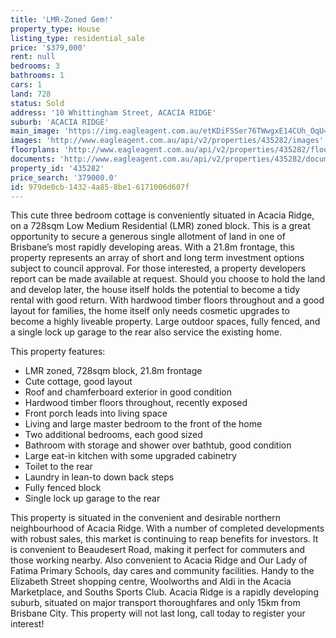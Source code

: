 ```yaml
---
title: 'LMR-Zoned Gem!'
property_type: House
listing_type: residential_sale
price: '$379,000'
rent: null
bedrooms: 3
bathrooms: 1
cars: 1
land: 728
status: Sold
address: '10 Whittingham Street, ACACIA RIDGE'
suburb: 'ACACIA RIDGE'
main_image: 'https://img.eagleagent.com.au/etKDiFSSer76TWwgxE14CUh_OqU=/1280x854/smart/https://s3-us-west-2.amazonaws.com/eagleagent-orig/images/6822688/130489030-image-M.jpg'
images: 'http://www.eagleagent.com.au/api/v2/properties/435282/images'
floorplans: 'http://www.eagleagent.com.au/api/v2/properties/435282/floorplans'
documents: 'http://www.eagleagent.com.au/api/v2/properties/435282/documents'
property_id: '435282'
price_search: '379000.0'
id: 979de0cb-1432-4a85-8be1-6171006d607f
---
```

This cute three bedroom cottage is conveniently situated in Acacia Ridge, on a 728sqm Low Medium Residential (LMR) zoned block. This is a great opportunity to secure a generous single allotment of land in one of Brisbane’s most rapidly developing areas. With a 21.8m frontage, this property represents an array of short and long term investment options subject to council approval. For those interested, a property developers report can be made available at request. Should you choose to hold the land and develop later, the house itself holds the potential to become a tidy rental with good return. With hardwood timber floors throughout and a good layout for families, the home itself only needs cosmetic upgrades to become a highly liveable property. Large outdoor spaces, fully fenced, and a single lock up garage to the rear also service the existing home.

This property features:

*  LMR zoned, 728sqm block, 21.8m frontage
*  Cute cottage, good layout
*  Roof and chamferboard exterior in good condition
*  Hardwood timber floors throughout, recently exposed
*  Front porch leads into living space
*  Living and large master bedroom to the front of the home
*  Two additional bedrooms, each good sized
*  Bathroom with storage and shower over bathtub, good condition
*  Large eat-in kitchen with some upgraded cabinetry
*  Toilet to the rear
*  Laundry in lean-to down back steps
*  Fully fenced block
*  Single lock up garage to the rear

This property is situated in the convenient and desirable northern neighbourhood of Acacia Ridge. With a number of completed developments with robust sales, this market is continuing to reap benefits for investors. It is convenient to Beaudesert Road, making it perfect for commuters and those working nearby. Also convenient to Acacia Ridge and Our Lady of Fatima Primary Schools, day cares and community facilities. Handy to the Elizabeth Street shopping centre, Woolworths and Aldi in the Acacia Marketplace, and Souths Sports Club. Acacia Ridge is a rapidly developing suburb, situated on major transport thoroughfares and only 15km from Brisbane City. This property will not last long, call today to register your interest!